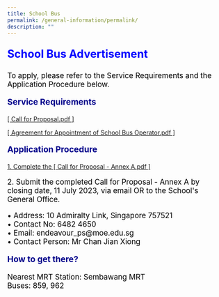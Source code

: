 ```yaml
---
title: School Bus
permalink: /general-information/permalink/
description: ""
---
```

<p style="text-align:left;font-size: 25px; color: blue; font-weight: bold;">School Bus Advertisement</p>
<p style="text-align:left;font-size: 17px; color: black;">To apply, please refer to the Service Requirements and the Application Procedure below.</p>

<p style="text-align:left;font-size:19px; color: darkblue; font-weight: bold;">Service Requirements</p>
<p style="text-align:left;font-size:17px; color: black;">
	
[[ Call for Proposal.pdf ] ](https://drive.google.com/file/d/1GoljZ_abWWZT1mD5cpqILAXK-jny1oZz/view?usp=sharing)
	
[[ Agreement for Appointment of School Bus Operator.pdf ]](https://drive.google.com/file/d/1ptiUIgRfJJoeBCev0yXzYX4g3PQ4XPu2/view?usp=sharing)
	
	
</p><p style="text-align: left; font-size: 19px; color: darkblue; font-weight: bold;">Application Procedure</p>


[1. Complete the [ Call for Proposal - Annex A.pdf ] ](https://drive.google.com/file/d/1kRftjRIRewMFqonHv9ynsK7ihdtwLr0R/view?usp=sharing)


<p style="text-align:left;font-size: 17px; color: black;">2. Submit the completed Call for Proposal - Annex A by closing date, 11 July 2023, via email OR to the School's General Office.</p>


<p style="text-align:left;font-size:17px; color: black;">• Address: 10 Admiralty Link, Singapore 757521<br>
• Contact No: 6482 4650<br>
• Email: endeavour_ps@moe.edu.sg<br>
• Contact Person: Mr Chan Jian Xiong</p>

<p style="text-align: left; font-size: 19px; color: darkblue; font-weight: bold;">How to get there?</p>
<p style="text-align: left; font-size: 17px; color: black; display: inline;">Nearest MRT Station: Sembawang MRT<br>
Buses: 859, 962</p>